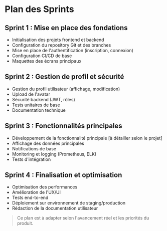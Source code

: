 # Plan des Sprints

## Sprint 1 : Mise en place des fondations
- Initialisation des projets frontend et backend
- Configuration du repository Git et des branches
- Mise en place de l'authentification (inscription, connexion)
- Configuration CI/CD de base
- Maquettes des écrans principaux

## Sprint 2 : Gestion de profil et sécurité
- Gestion du profil utilisateur (affichage, modification)
- Upload de l'avatar
- Sécurité backend (JWT, rôles)
- Tests unitaires de base
- Documentation technique

## Sprint 3 : Fonctionnalités principales
- Développement de la fonctionnalité principale [à détailler selon le projet]
- Affichage des données principales
- Notifications de base
- Monitoring et logging (Prometheus, ELK)
- Tests d'intégration

## Sprint 4 : Finalisation et optimisation
- Optimisation des performances
- Amélioration de l'UX/UI
- Tests end-to-end
- Déploiement sur environnement de staging/production
- Rédaction de la documentation utilisateur

> Ce plan est à adapter selon l'avancement réel et les priorités du produit. 